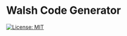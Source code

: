 # Walsh Code Generator

[![License: MIT](https://img.shields.io/badge/License-MIT-yellow.svg)](https://opensource.org/licenses/MIT)


